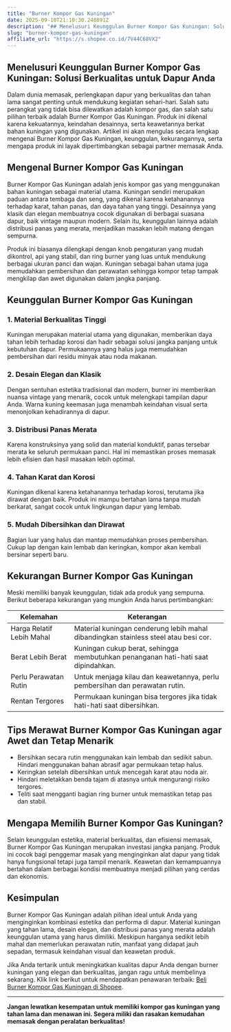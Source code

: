 ```yaml
---
title: "Burner Kompor Gas Kuningan"
date: 2025-09-10T21:10:30.248891Z
description: "## Menelusuri Keunggulan Burner Kompor Gas Kuningan: Solusi Berkualitas untuk Dapur Anda..."
slug: "burner-kompor-gas-kuningan"
affiliate_url: "https://s.shopee.co.id/7V44C68VX2"
---
```

## Menelusuri Keunggulan Burner Kompor Gas Kuningan: Solusi Berkualitas untuk Dapur Anda

Dalam dunia memasak, perlengkapan dapur yang berkualitas dan tahan lama sangat penting untuk mendukung kegiatan sehari-hari. Salah satu perangkat yang tidak bisa dilewatkan adalah kompor gas, dan salah satu pilihan terbaik adalah Burner Kompor Gas Kuningan. Produk ini dikenal karena kekuatannya, keindahan desainnya, serta keawetannya berkat bahan kuningan yang digunakan. Artikel ini akan mengulas secara lengkap mengenai Burner Kompor Gas Kuningan, keunggulan, kekurangannya, serta mengapa produk ini layak dipertimbangkan sebagai partner memasak Anda.

## Mengenal Burner Kompor Gas Kuningan

Burner Kompor Gas Kuningan adalah jenis kompor gas yang menggunakan bahan kuningan sebagai material utama. Kuningan sendiri merupakan paduan antara tembaga dan seng, yang dikenal karena ketahanannya terhadap karat, tahan panas, dan daya tahan yang tinggi. Desainnya yang klasik dan elegan membuatnya cocok digunakan di berbagai suasana dapur, baik vintage maupun modern. Selain itu, keunggulan lainnya adalah distribusi panas yang merata, menjadikan masakan lebih matang dengan sempurna.

Produk ini biasanya dilengkapi dengan knob pengaturan yang mudah dikontrol, api yang stabil, dan ring burner yang luas untuk mendukung berbagai ukuran panci dan wajan. Kuningan sebagai bahan utama juga memudahkan pembersihan dan perawatan sehingga kompor tetap tampak mengkilap dan awet digunakan dalam jangka panjang.

## Keunggulan Burner Kompor Gas Kuningan

### 1. Material Berkualitas Tinggi

Kuningan merupakan material utama yang digunakan, memberikan daya tahan lebih terhadap korosi dan hadir sebagai solusi jangka panjang untuk kebutuhan dapur. Permukaannya yang halus juga memudahkan pembersihan dari residu minyak atau noda makanan.

### 2. Desain Elegan dan Klasik

Dengan sentuhan estetika tradisional dan modern, burner ini memberikan nuansa vintage yang menarik, cocok untuk melengkapi tampilan dapur Anda. Warna kuning keemasan juga menambah keindahan visual serta menonjolkan kehadirannya di dapur.

### 3. Distribusi Panas Merata

Karena konstruksinya yang solid dan material konduktif, panas tersebar merata ke seluruh permukaan panci. Hal ini memastikan proses memasak lebih efisien dan hasil masakan lebih optimal.

### 4. Tahan Karat dan Korosi

Kuningan dikenal karena ketahanannya terhadap korosi, terutama jika dirawat dengan baik. Produk ini mampu bertahan lama tanpa mudah berkarat, sangat cocok untuk lingkungan dapur yang lembab.

### 5. Mudah Dibersihkan dan Dirawat

Bagian luar yang halus dan mantap memudahkan proses pembersihan. Cukup lap dengan kain lembab dan keringkan, kompor akan kembali bersinar seperti baru.

## Kekurangan Burner Kompor Gas Kuningan

Meski memiliki banyak keunggulan, tidak ada produk yang sempurna. Berikut beberapa kekurangan yang mungkin Anda harus pertimbangkan:

| Kelemahan                      | Keterangan                                                  |
|------------------------------|--------------------------------------------------------------|
| Harga Relatif Lebih Mahal   | Material kuningan cenderung lebih mahal dibandingkan stainless steel atau besi cor. |
| Berat Lebih Berat            | Kuningan cukup berat, sehingga membutuhkan penanganan hati-hati saat dipindahkan. |
| Perlu Perawatan Rutin       | Untuk menjaga kilau dan keawetannya, perlu pembersihan dan perawatan rutin. |
| Rentan Tergores               | Permukaan kuningan bisa tergores jika tidak hati-hati saat dibersihkan. |

## Tips Merawat Burner Kompor Gas Kuningan agar Awet dan Tetap Menarik

- Bersihkan secara rutin menggunakan kain lembab dan sedikit sabun. Hindari menggunakan bahan abrasif agar permukaan tetap halus.
- Keringkan setelah dibersihkan untuk mencegah karat atau noda air.
- Hindari meletakkan benda tajam di atasnya untuk mengurangi risiko tergores.
- Teliti saat mengganti bagian ring burner untuk memastikan tetap pas dan stabil.

## Mengapa Memilih Burner Kompor Gas Kuningan?

Selain keunggulan estetika, material berkualitas, dan efisiensi memasak, Burner Kompor Gas Kuningan merupakan investasi jangka panjang. Produk ini cocok bagi penggemar masak yang menginginkan alat dapur yang tidak hanya fungsional tetapi juga tampil menarik. Keawetan dan kemampuannya bertahan dalam berbagai kondisi membuatnya menjadi pilihan yang cerdas dan ekonomis.

## Kesimpulan

Burner Kompor Gas Kuningan adalah pilihan ideal untuk Anda yang menginginkan kombinasi estetika dan performa di dapur. Material kuningan yang tahan lama, desain elegan, dan distribusi panas yang merata adalah keunggulan utama yang harus dimiliki. Meskipun harganya sedikit lebih mahal dan memerlukan perawatan rutin, manfaat yang didapat jauh sepadan, termasuk keindahan visual dan keawetan produk.

Jika Anda tertarik untuk meningkatkan kualitas dapur Anda dengan burner kuningan yang elegan dan berkualitas, jangan ragu untuk membelinya sekarang. Klik link berikut untuk mendapatkan penawaran terbaik: [Beli Burner Kompor Gas Kuningan di Shopee](https://s.shopee.co.id/7V44C68VX2).

---

**Jangan lewatkan kesempatan untuk memiliki kompor gas kuningan yang tahan lama dan menawan ini. Segera miliki dan rasakan kemudahan memasak dengan peralatan berkualitas!**